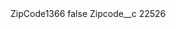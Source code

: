 <?xml version="1.0" encoding="UTF-8"?>
<CustomMetadata xmlns="http://soap.sforce.com/2006/04/metadata" xmlns:xsi="http://www.w3.org/2001/XMLSchema-instance" xmlns:xsd="http://www.w3.org/2001/XMLSchema">
    <label>ZipCode1366</label>
    <protected>false</protected>
    <values>
        <field>Zipcode__c</field>
        <value xsi:type="xsd:string">22526</value>
    </values>
</CustomMetadata>
